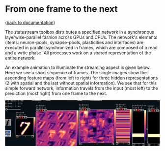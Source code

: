 From one frame to the next
==========================
([back to documentation](README.md))

The statestream toolbox distributes a specified network in a synchronous layerwise-parallel fashion
across GPUs and CPUs. The network's elements (items: neuron-pools, synapse-pools, plasticities and
interfaces) are executed in parallel synchronized in frames, which are composed of a read and a write phase.
All processes work on a shared representation of the entire network.

An example animation to illuminate the streaming aspect is given below. Here we see a short sequence of frames. 
The single images show the ascending feature maps (from left to right) for three hidden representations 
(2 with spatial and the last without spatial information). We see that for this
simple forward network, information travels from the input (most left) to the prediction (most right) from one frame to the next.

![Item selection](resources/test.gif)

